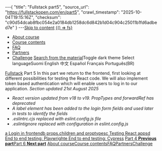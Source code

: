 ---{
  "title": "Fullstack part5",
  "source_url": "https://fullstackopen.com/en/part5",
  "crawl_timestamp": "2025-10-04T19:15:16Z",
  "checksum": "c90d54dcab8fbc054e2a0184db1258dc6d842b1d04c904c25011b1fd6adbed7e"
}
---[Skip to content](../part5#main-content/01-part5-main-content.md)
[{() => fs}](https://fullstackopen.com/en/)

- [About course](../about/01-about.md)
- [Course contents](../#course-contents/01-course-contents.md)
- [FAQ](../faq/01-faq.md)
- [Partners](../companies/01-companies.md)
- [Challenge](../challenge/01-challenge.md)
[Search from the material](../search/01-search.md)Toggle dark theme
Select languageSuomi English 中文 Español Français Português(BR)

[Fullstack](../#course-contents/01-course-contents.md)
Part 5
In this part we return to the frontend, first looking at different possibilities for testing the React code. We will also implement token based authentication which will enable users to log in to our application.
_Section updated 21st August 2025_

- _React version updated from v18 to v19. PropTypes and forwardRef has deprecated_
- _A label element has been added to the login form fields and used later in tests to identify the fields_
- _.eslintrc.cjs replaced with eslint.config.js file_
- _.eslintignore replaced with configuration in eslint.config.js_


[a Login in frontend](../part5/01-login-in-frontend.md)[b props.children and proptypes](../part5/01-props-children-and-proptypes.md)[c Testing React apps](../part5/01-testing-react-apps.md)[d End to end testing: Playwright](../part5/01-end-to-end-testing-playwright.md)[e End to end testing: Cypress](../part5/01-end-to-end-testing-cypress.md)
[Part 4 **Previous part**](../part4/01-part4.md)[Part 6 **Next part**](../part6/01-part6.md)
[About course](../about/01-about.md)[Course contents](../#course-contents/01-course-contents.md)[FAQ](../faq/01-faq.md)[Partners](../companies/01-companies.md)[Challenge](../challenge/01-challenge.md)
